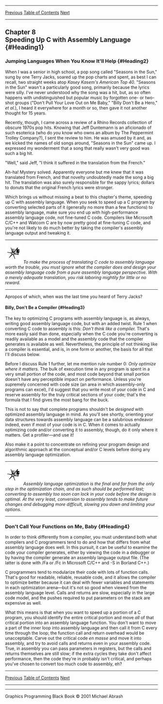   ------------------------ --------------------------------- --------------------
  [Previous](07-05.html)   [Table of Contents](index.html)   [Next](08-02.html)
  ------------------------ --------------------------------- --------------------

Chapter 8\
 Speeding Up C with Assembly Language {#Heading1}
-------------------------------------

### Jumping Languages When You Know It'll Help {#Heading2}

When I was a senior in high school, a pop song called "Seasons in the
Sun," sung by one Terry Jacks, soared up the pop charts and spent, as
best I can recall, two straight weeks atop *Kasey Kasem's American Top
40.* "Seasons in the Sun" wasn't a particularly good song, primarily
because the lyrics were silly. I've never understood why the song was a
hit, but, as so often happens with undistinguished but popular music by
forgotten one- or two-shot groups ("Don't Pull Your Love Out on Me
Baby," "Billy Don't Be a Hero," *et al.*), I heard it everywhere for a
month or so, then gave it not another thought for 15 years.

Recently, though, I came across a review of a Rhino Records collection
of obscure 1970s pop hits. Knowing that Jeff Duntemann is an aficionado
of such esoterica (who do *you* know who owns an album by The Peppermint
Trolley Company?), I sent the review to him. He was amused by it and, as
we kicked the names of old songs around, "Seasons in the Sun" came up. I
expressed my wonderment that a song that really wasn't very good was
such a big hit.

"Well," said Jeff, "I think it suffered in the translation from the
French."

Ah-ha! Mystery solved. Apparently everyone but me knew that it was
translated from French, and that novelty undoubtedly made the song a big
hit. The translation was also surely responsible for the sappy lyrics;
dollars to donuts that the original French lyrics were stronger.

Which brings us without missing a beat to this chapter's theme, speeding
up C with assembly language. When you seek to speed up a C program by
converting selected parts of it (generally no more than a few functions)
to assembly language, make sure you end up with high-performance
assembly language code, not fine-tuned C code. Compilers like Microsoft
C/C++ and Watcom C are by now pretty good at fine-tuning C code, and
you're not likely to do much better by taking the compiler's assembly
language output and tweaking it.

  ------------------- ------------------------------------------------------------------------------------------------------------------------------------------------------------------------------------------------------------------------------------------------------------------------------------------------------
  ![](images/i.jpg)   *To make the process of translating C code to assembly language worth the trouble, you must ignore what the compiler does and design your assembly language code from a pure assembly language perspective. With a merely adequate translation, you risk laboring mightily for little or no reward.*
  ------------------- ------------------------------------------------------------------------------------------------------------------------------------------------------------------------------------------------------------------------------------------------------------------------------------------------------

Apropos of which, when was the last time you heard of Terry Jacks?

#### Billy, Don't Be a Compiler {#Heading3}

The key to optimizing C programs with assembly language is, as always,
writing good assembly language code, but with an added twist. Rule 1
when converting C code to assembly is this: *Don't think like a
compiler.* That's more easily said than done, especially when the C code
you're converting is readily available as a model and the assembly code
that the compiler generates is available as well. Nevertheless, the
principle of not thinking like a compiler is essential, and is, in one
form or another, the basis for all that I'll discuss below.

Before I discuss Rule 1 further, let me mention rule number 0: *Only
optimize where it matters.* The bulk of execution time in any program is
spent in a very small portion of the code, and most code beyond that
small portion doesn't have any perceptible impact on performance. Unless
you're supremely concerned with code size (an area in which
assembly-only programs can excel), I'd suggest that you write most of
your code in C and reserve assembly for the truly critical sections of
your code; that's the formula that I find gives the most bang for the
buck.

This is not to say that complete programs shouldn't be *designed* with
optimized assembly language in mind. As you'll see shortly, orienting
your data structures towards assembly language can be a salubrious
endeavor indeed, even if most of your code is in C. When it comes to
actually optimizing code and/or converting it to assembly, though, do it
only where it matters. Get a profiler—and use it!

Also make it a point to concentrate on refining your program design and
algorithmic approach at the conceptual and/or C levels before doing any
assembly language optimization.

  ------------------- --------------------------------------------------------------------------------------------------------------------------------------------------------------------------------------------------------------------------------------------------------------------------------------------------------------------------------------------------------------------------------
  ![](images/i.jpg)   *Assembly language optimization is the final and far from the only step in the optimization chain, and as such should be performed last; converting to assembly too soon can lock in your code before the design is optimal. At the very least, conversion to assembly tends to make future changes and debugging more difficult, slowing you down and limiting your options.*
  ------------------- --------------------------------------------------------------------------------------------------------------------------------------------------------------------------------------------------------------------------------------------------------------------------------------------------------------------------------------------------------------------------------

### Don't Call Your Functions on Me, Baby {#Heading4}

In order to think differently from a compiler, you must understand both
what compilers and C programmers tend to do and how that differs from
what assembly language does well. In this pursuit, it can be useful to
examine the code your compiler generates, either by viewing the code in
a debugger or by having the compiler generate an assembly language
output file. (The latter is done with /Fa or /Fc in Microsoft C/C++ and
-S in Borland C++.)

C programmers tend to modularize their code with lots of function calls.
That's good for readable, reliable, reusable code, and it allows the
compiler to optimize better because it can deal with fewer variables and
statements in each optimization arena—but it's not so good when viewed
from the assembly language level. Calls and returns are slow, especially
in the large code model, and the pushes required to put parameters on
the stack are expensive as well.

What this means is that when you want to speed up a portion of a C
program, you should identify the entire critical portion and move *all*
of that critical portion into an assembly language function. You don't
want to move a part of the inner loop into assembly language and then
call it from C every time through the loop; the function call and return
overhead would be unacceptable. Carve out the critical code *en masse*
and move it into assembly, and try to avoid calls and returns even in
your assembly code. True, in assembly you can pass parameters in
registers, but the calls and returns themselves are still slow; if the
extra cycles they take don't affect performance, then the code they're
in probably isn't critical, and perhaps you've chosen to convert too
much code to assembly, eh?

  ------------------------ --------------------------------- --------------------
  [Previous](07-05.html)   [Table of Contents](index.html)   [Next](08-02.html)
  ------------------------ --------------------------------- --------------------

* * * * *

Graphics Programming Black Book © 2001 Michael Abrash
